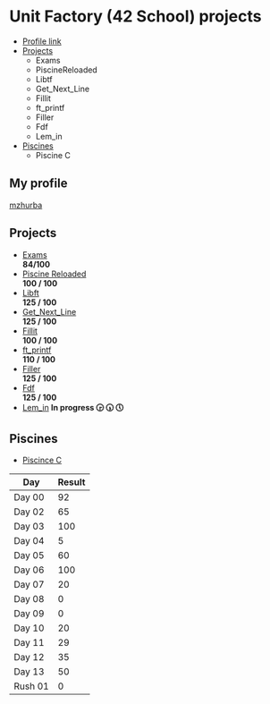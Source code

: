 # Unit Factory (42 School) projects
* [Profile link](https://github.com/gloomikon/UnitFactory/#My-profile)
* [Projects](https://github.com/gloomikon/UnitFactory/#Projects)
	* Exams
	* PiscineReloaded
	* Libtf
	* Get_Next_Line
	* Fillit
	* ft_printf
	* Filler
	* Fdf
	* Lem_in
* [Piscines](https://github.com/gloomikon/UnitFactory/#Piscines)
	* Piscine C
## My profile  
[mzhurba](https://profile.intra.42.fr/users/mzhurba "mzhurba")  

## Projects

* [Exams](https://github.com/gloomikon/UnitFactory/tree/master/Exams)  
**84/100**
* [Piscine Reloaded](https://github.com/gloomikon/UnitFactory/tree/master/PiscineReloaded)  
**100 / 100**
* [Libft](https://github.com/gloomikon/UnitFactory/tree/master/libft)  
**125 / 100**
* [Get_Next_Line](https://github.com/gloomikon/UnitFactory/tree/master/get_next_line)  
**125 / 100**
* [Fillit](https://github.com/gloomikon/UnitFactory/tree/master/fillit)  
**100 / 100**
* [ft_printf](https://github.com/gloomikon/UnitFactory/tree/master/ft_printf)  
**110 / 100**
* [Filler](https://github.com/gloomikon/UnitFactory/tree/master/filler)  
**125 / 100**
* [Fdf](https://github.com/gloomikon/UnitFactory/tree/master/fdf)  
**125 / 100**
* [Lem_in](https://github.com/gloomikon/UnitFactory/tree/master/lem_in)
**In progress :clock330: :clock530: :clock5:**

## Piscines

* [Piscince C](https://github.com/gloomikon/UnitFactory/tree/master/PISCINE)  

Day | Result
--- | ---
Day 00	| 92
Day 02	| 65
Day 03	| 100
Day 04	| 5
Day 05	| 60
Day 06	| 100
Day 07	| 20
Day 08	| 0
Day 09	| 0
Day 10	| 20
Day 11	| 29
Day 12	| 35
Day 13	| 50
Rush 01	| 0
